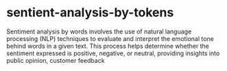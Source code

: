 # sentient-analysis-by-tokens
Sentiment analysis by words involves the use of natural language processing (NLP) techniques to evaluate and interpret the emotional tone behind words in a given text. This process helps determine whether the sentiment expressed is positive, negative, or neutral, providing insights into public opinion, customer feedback

